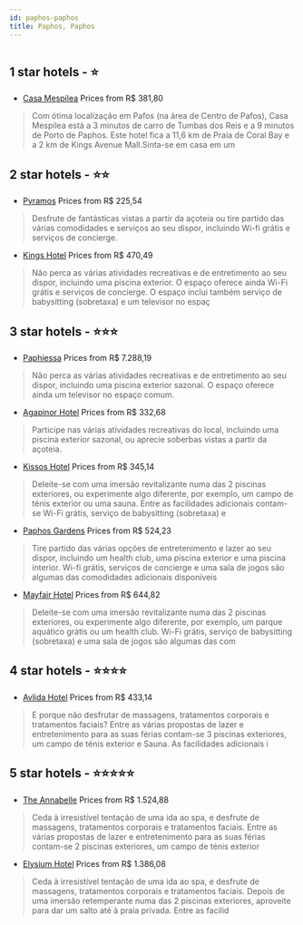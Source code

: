 ```yaml
---
id: paphos-paphos
title: Paphos, Paphos
---
```


<center><img src="https://i.travelapi.com/hotels/4000000/3500000/3495200/3495141/a7415dfa_z.jpg" alt="" /></center>


##  1 star hotels - ⭐️

-    [Casa Mespilea](https://us.hurb.com/hotels/paphos/casa-mespilea-HT-GH1O?cmp=18055) Prices from R$ 381,80
   > Com ótima localização em Pafos (na área de Centro de Pafos), Casa Mespilea está a 3 minutos de carro de Tumbas dos Reis e a 9 minutos de Porto de Paphos.  Este hotel fica a 11,6 km de Praia de Coral Bay e a 2 km de Kings Avenue Mall.Sinta-se em casa em um

##  2 star hotels - ⭐️⭐️

-    [Pyramos](https://us.hurb.com/hotels/paphos/pyramos-HT-WZ1E?cmp=18055) Prices from R$ 225,54
   > Desfrute de fantásticas vistas a partir da açoteia ou tire partido das várias comodidades e serviços ao seu dispor, incluindo Wi-fi grátis e serviços de concierge.
-    [Kings Hotel](https://us.hurb.com/hotels/paphos/kings-hotel-HT-Y2IU?cmp=18055) Prices from R$ 470,49
   > Não perca as várias atividades recreativas e de entretimento ao seu dispor, incluindo uma piscina exterior. O espaço oferece ainda Wi-Fi grátis e serviços de concierge. O espaço inclui também serviço de babysitting (sobretaxa) e um televisor no espaç

##  3 star hotels - ⭐️⭐️⭐️

-    [Paphiessa](https://us.hurb.com/hotels/paphos/paphiessa-HT-BKZ3?cmp=18055) Prices from R$ 7.288,19
   > Não perca as várias atividades recreativas e de entretimento ao seu dispor, incluindo uma piscina exterior sazonal. O espaço oferece ainda um televisor no espaço comum.
-    [Agapinor Hotel](https://us.hurb.com/hotels/paphos/agapinor-hotel-HT-324K?cmp=18055) Prices from R$ 332,68
   > Participe nas várias atividades recreativas do local, incluindo uma piscina exterior sazonal, ou aprecie soberbas vistas a partir da açoteia.
-    [Kissos Hotel](https://us.hurb.com/hotels/paphos/kissos-hotel-HT-TQYN?cmp=18055) Prices from R$ 345,14
   > Deleite-se com uma imersão revitalizante numa das 2 piscinas exteriores, ou experimente algo diferente, por exemplo, um campo de ténis exterior ou uma sauna. Entre as facilidades adicionais contam-se Wi-Fi grátis, serviço de babysitting (sobretaxa) e
-    [Paphos Gardens](https://us.hurb.com/hotels/paphos/paphos-gardens-HT-2V6G?cmp=18055) Prices from R$ 524,23
   > Tire partido das várias opções de entretenimento e lazer ao seu dispor, incluindo um health club, uma piscina exterior e uma piscina interior. Wi-fi grátis, serviços de concierge e uma sala de jogos são algumas das comodidades adicionais disponíveis 
-    [Mayfair Hotel](https://us.hurb.com/hotels/paphos/mayfair-hotel-HT-H15N?cmp=18055) Prices from R$ 644,82
   > Deleite-se com uma imersão revitalizante numa das 2 piscinas exteriores, ou experimente algo diferente, por exemplo, um parque aquático grátis ou um health club. Wi-Fi grátis, serviço de babysitting (sobretaxa) e uma sala de jogos são algumas das com

##  4 star hotels - ⭐️⭐️⭐️⭐️

-    [Avlida Hotel](https://us.hurb.com/hotels/paphos/avlida-hotel-HT-5MA1?cmp=18055) Prices from R$ 433,14
   > E porque não desfrutar de massagens, tratamentos corporais e tratamentos faciais? Entre as várias propostas de lazer e entretenimento para as suas férias contam-se 3 piscinas exteriores, um campo de ténis exterior e Sauna. As facilidades adicionais i

##  5 star hotels - ⭐️⭐️⭐️⭐️⭐️

-    [The Annabelle](https://us.hurb.com/hotels/paphos/the-annabelle-HT-WZTQ?cmp=18055) Prices from R$ 1.524,88
   > Ceda à irresistível tentação de uma ida ao spa, e desfrute de massagens, tratamentos corporais e tratamentos faciais. Entre as várias propostas de lazer e entretenimento para as suas férias contam-se 2 piscinas exteriores, um campo de ténis exterior 
-    [Elysium Hotel](https://us.hurb.com/hotels/paphos/elysium-hotel-HT-134E?cmp=18055) Prices from R$ 1.386,08
   > Ceda à irresistível tentação de uma ida ao spa, e desfrute de massagens, tratamentos corporais e tratamentos faciais. Depois de uma imersão retemperante numa das 2 piscinas exteriores, aproveite para dar um salto até à praia privada. Entre as facilid

